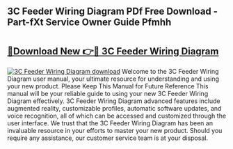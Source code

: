 ## 3C Feeder Wiring Diagram PDf Free Download - Part-fXt Service Owner Guide Pfmhh

# <h2><a href="http://dfhv52.blite.top/?on=3C+Feeder+Wiring+Diagram">🔗Download New 👉🔴 3C Feeder Wiring Diagram</a></h2>

[![3C Feeder Wiring Diagram download](https://i.imgur.com/lujVjoI.png)](http://dfhv52.blite.top/?on=3C+Feeder+Wiring+Diagram)
Welcome to the 3C Feeder Wiring Diagram user manual, your ultimate resource for understanding and using your new product. Please Keep This Manual for Future Reference This manual will be your reliable guide to using your new 3C Feeder Wiring Diagram effectively. 3C Feeder Wiring Diagram advanced features include augmented reality, customizable profiles, automatic software updates, and voice recognition, all of which can be accessed and customized through the user interface. We trust that the 3C Feeder Wiring Diagram has been an invaluable resource in your efforts to master your new product. Should you require any assistance, our customer service team is at your disposal.
